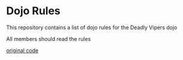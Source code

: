 Dojo Rules
==========

This repository contains a list of dojo rules for the Deadly Vipers dojo

All members should read the rules

[original code](https://github.com/deadlyvipers)


